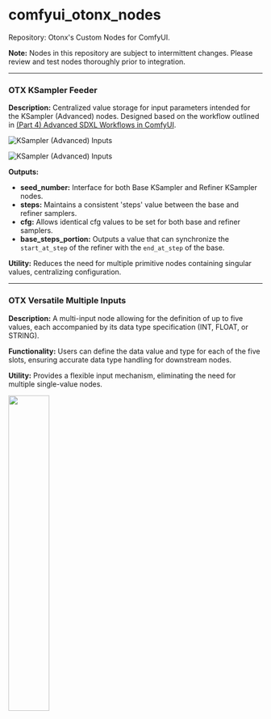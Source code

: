 # comfyui_otonx_nodes

Repository: Otonx's Custom Nodes for ComfyUI.

**Note:** Nodes in this repository are subject to intermittent changes. Please review and test nodes thoroughly prior to integration.

---

### OTX KSampler Feeder

**Description:** Centralized value storage for input parameters intended for the KSampler (Advanced) nodes. Designed based on the workflow outlined in [(Part 4) Advanced SDXL Workflows in ComfyUI](https://followfoxai.substack.com/i/136667610/changes-to-the-previous-workflow).

![KSampler (Advanced) Inputs](https://substackcdn.com/image/fetch/w_1456,c_limit,f_webp,q_auto:good,fl_progressive:steep/https%3A%2F%2Fsubstack-post-media.s3.amazonaws.com%2Fpublic%2Fimages%2F07e38aa6-a492-474d-8c86-78b050bdec2b_1428x391.png)

![KSampler (Advanced) Inputs](https://substackcdn.com/image/fetch/w_1456,c_limit,f_webp,q_auto:good,fl_progressive:steep/https%3A%2F%2Fsubstack-post-media.s3.amazonaws.com%2Fpublic%2Fimages%2Fa86bfe0f-60cf-4c64-bbc9-c2ed8b3b4beb_1417x355.png)

**Outputs:**
- **seed_number:** Interface for both Base KSampler and Refiner KSampler nodes.
- **steps:** Maintains a consistent 'steps' value between the base and refiner samplers.
- **cfg:** Allows identical cfg values to be set for both base and refiner samplers.
- **base_steps_portion:** Outputs a value that can synchronize the `start_at_step` of the refiner with the `end_at_step` of the base.

**Utility:** Reduces the need for multiple primitive nodes containing singular values, centralizing configuration.

---

### OTX Versatile Multiple Inputs

**Description:** A multi-input node allowing for the definition of up to five values, each accompanied by its data type specification (INT, FLOAT, or STRING).

**Functionality:** Users can define the data value and type for each of the five slots, ensuring accurate data type handling for downstream nodes.

**Utility:** Provides a flexible input mechanism, eliminating the need for multiple single-value nodes.

<img src="https://github.com/budihartono/comfyui_otonx_nodes/blob/main/docs/img/otx_versatile_inputs.png" width="40%" height="40%">


